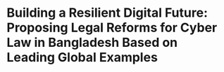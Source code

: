 # Building a Resilient Digital Future: Proposing Legal Reforms for Cyber Law in Bangladesh Based on Leading Global Examples
